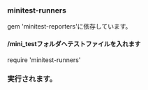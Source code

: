 ### minitest-runners

gem 'minitest-reporters'に依存しています。

#### /mini_testフォルダへテストファイルを入れます

require 'minitest-runners'

### 実行されます。